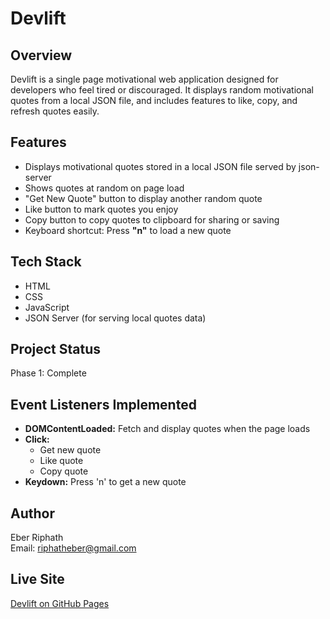 # Devlift

## Overview

Devlift is a single page motivational web application designed for developers who feel tired or discouraged. It displays random motivational quotes from a local JSON file, and includes features to like, copy, and refresh quotes easily.

## Features

- Displays motivational quotes stored in a local JSON file served by json-server
- Shows quotes at random on page load
- "Get New Quote" button to display another random quote
- Like button to mark quotes you enjoy
- Copy button to copy quotes to clipboard for sharing or saving
- Keyboard shortcut: Press **"n"** to load a new quote

## Tech Stack

- HTML
- CSS
- JavaScript
- JSON Server (for serving local quotes data)

## Project Status

Phase 1: Complete

## Event Listeners Implemented

- **DOMContentLoaded:** Fetch and display quotes when the page loads
- **Click:**  
  - Get new quote  
  - Like quote  
  - Copy quote
- **Keydown:** Press 'n' to get a new quote

## Author

Eber Riphath  
Email: riphatheber@gmail.com

## Live Site

[Devlift on GitHub Pages](https://eberriphath.github.io/Dev-Lift/)


